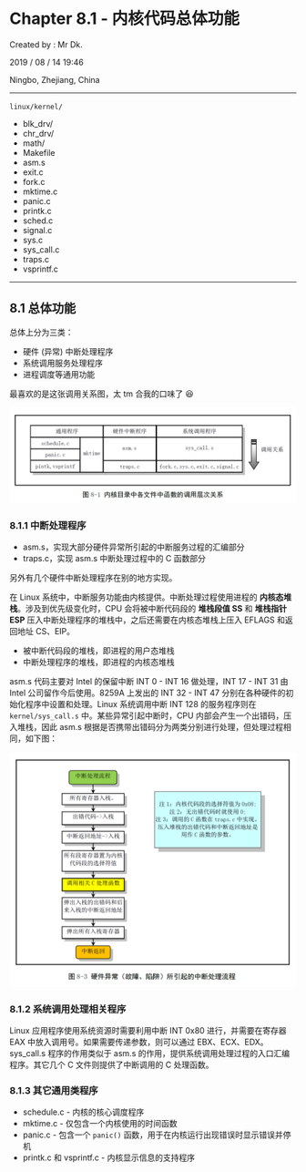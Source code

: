 # Chapter 8.1 - 内核代码总体功能

Created by : Mr Dk.

2019 / 08 / 14 19:46

Ningbo, Zhejiang, China

---

`linux/kernel/`

* blk_drv/
* chr_drv/
* math/
* Makefile
* asm.s
* exit.c
* fork.c
* mktime.c
* panic.c
* printk.c
* sched.c
* signal.c
* sys.c
* sys_call.c
* traps.c
* vsprintf.c

---

## 8.1 总体功能

总体上分为三类：

* 硬件 (异常) 中断处理程序
* 系统调用服务处理程序
* 进程调度等通用功能

最喜欢的是这张调用关系图，太 tm 合我的口味了 😆

![8-1](../img/8-1.png)

### 8.1.1 中断处理程序

* asm.s，实现大部分硬件异常所引起的中断服务过程的汇编部分
* traps.c，实现 asm.s 中断处理过程中的 C 函数部分

另外有几个硬件中断处理程序在别的地方实现。

在 Linux 系统中，中断服务功能由内核提供。中断处理过程使用进程的 **内核态堆栈**。涉及到优先级变化时，CPU 会将被中断代码段的 **堆栈段值 SS** 和 **堆栈指针 ESP** 压入中断处理程序的堆栈中，之后还需要在内核态堆栈上压入 EFLAGS 和返回地址 CS、EIP。

* 被中断代码段的堆栈，即进程的用户态堆栈
* 中断处理程序的堆栈，即进程的内核态堆栈

asm.s 代码主要对 Intel 的保留中断 INT 0 - INT 16 做处理，INT 17 - INT 31 由 Intel 公司留作今后使用。8259A 上发出的 INT 32 - INT 47 分别在各种硬件的初始化程序中设置和处理。Linux 系统调用中断 INT 128 的服务程序则在 `kernel/sys_call.s` 中。某些异常引起中断时，CPU 内部会产生一个出错码，压入堆栈，因此 asm.s 根据是否携带出错码分为两类分别进行处理，但处理过程相同，如下图：

![8-3](../img/8-3.png)

### 8.1.2 系统调用处理相关程序

Linux 应用程序使用系统资源时需要利用中断 INT 0x80 进行，并需要在寄存器 EAX 中放入调用号。如果需要传递参数，则可以通过 EBX、ECX、EDX。sys_call.s 程序的作用类似于 asm.s 的作用，提供系统调用处理过程的入口汇编程序。其它几个 C 文件则提供了中断调用的 C 处理函数。

### 8.1.3 其它通用类程序

* schedule.c - 内核的核心调度程序
* mktime.c - 仅包含一个内核使用的时间函数
* panic.c - 包含一个 `panic()` 函数，用于在内核运行出现错误时显示错误并停机
* printk.c 和 vsprintf.c - 内核显示信息的支持程序

